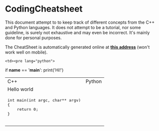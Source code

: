# CodingCheatsheet

This document attempt to to keep track of different concepts from the C++ and Python languages. It does not attempt to be a tutorial, nor some guideline, is surely not exhaustive and may even be incorrect. It's mainly done for personal purposes.

The CheatSheet is automatically generated online at **[this address](http://e-pot.xyz/CodingCheatsheet/)** (won't work well on mobile).

<table>
  <tr>
    <td>C++</td> <td>Python</td>
  </tr>

  <tr>
    <td colspan="2">Hello world</td>
  </tr>
  <tr>
    <td><pre lang="cpp">
int main(int argc, char** argv)
{
    return 0;
}
    </pre></td>

    <td><pre lang="python">
if __name__ == '__main__':
    print('Hi!')
    </pre></td>
  </tr>
</table>
